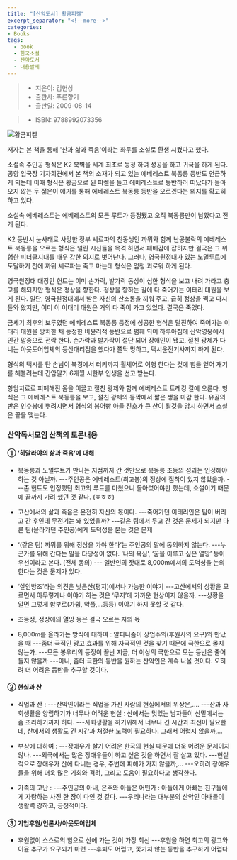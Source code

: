 ```yaml
---
title: "[산악도서] 황금피켈"
excerpt_separator: "<!--more-->"
categories:
- Books
tags:
  - book
  - 한국소설
  - 산악도서
  - 내용발제
---
```


> * 지은이: 김헌상
> * 출판사: 푸른향기
> * 출판일: 2009-08-14
<!--more-->
> * ISBN: 9788992073356

![황금피켈](/myblog/assets/img/books/황금피켈.jpg)

저자는 본 책을 통해 '산과 삶과 죽음'이라는 화두를 소설로 환생 시켰다고 했다.

소설속 주인공 형식은 K2 북벽을 세계 최초로 등정 하여 성공을 하고 귀국을 하게 된다. 공항 입국장 기자회견에서 본 책의 소재가 되고 있는 에베레스트 북동릉 등반도 언급하게 되는데 이때 형식은 황금으로 된 피켈을 들고 에베레스트로 등반하러 떠났다가 돌아오지 않는 두 젊은이 얘기를 통해 에베레스트 북동릉 등반을 오르겠다는 의지를 확고히 하고 있다.

소설속 에베레스트는 에베레스트의 모든 루트가 등정됐고 오직 북동릉만이 남았다고 전개 된다.

K2 등반시 눈사태로 사망한 장부 셰르파의 친동생인 까뮈와 함께 난공불락의 에베레스트 북동릉을 오르는 형식은 널린 시신들을 목격 하면서 패배감에 잡히지만 결국은 그 위험한 피너클지대를 매우 강한 의지로 벗어난다. 그러나, 영국원정대가 있는 노멀루트에 도달하기 전에 까뮈 셰르파는 죽고 마는데 형식은 엄청 괴로워 하게 된다.

영국원정대 대장인 헌트는 이미 손가락, 발가락 동상이 심한 형식을 보고 내려 가라고 충고를 해되지만 형식은 정상을 향한다. 정상을 향하는 길에 다 죽어가는 이태리 대원을 보게 된다. 일단, 영국원정대에서 받은 자신의 산소통을 끼워 주고, 급히 정상을 찍고 다시 돌와 왔지만, 이미 이 이태리 대원은 거의 다 죽어 가고 있었다. 결국은 죽었다.

금세기 최후의 보루였던 에베레스트 북동릉 등정에 성공한 형식은 탈진하여 죽어가는 이태리 대원을 방치한 채 등정한 비윤리적 등반으로 폄훼 되어 하루아침에 산악영웅에서 인간 말종으로 전락 한다.
손가락과 발가락이 절단 되어 장애인이 됐고, 절친 광제가 다니는 아웃도어업체의 등산대리점을 했다가 쫄닥 망하고, 택시운전기사까지 하게 된다.

형식의 택시를 탄 손님이 북경에서 터키까지 휠체어로 여행 한다는 것에 힘을 얻어 재기를 해볼려는데 간암말기 6개월 시한부 인생을 선고 받는다.

항암치료로 피폐해진 몸을 이끌고 절친 광제와 함께 에베레스트 트레킹 길에 오른다. 형식은 그 에베레스트 북동릉을 보고, 절친 광제의 등짝에서 짧은 생을 마감 한다. 유골의 반은 인수봉에 뿌려지면서 형식의 붕어빵 아들 진호가 큰 산이 될것을 암시 하면서 소설은 끝을 맺는다.


### 산악독서모임 산책의 토론내용
#### ① ‘히말라야의 삶과 죽음’에 대해
- 북동릉과 노멀루트가 만나는 지점까지 간 것만으로 북동릉 초등의 성과는 인정해야 하는 것 아닐까.
   ---주인공은 에베레스트(최고봉)의 정상에 집착이 있지 않았을까.
   ---존 헌트도 인정했던 최고의 루트를 마쳤으니 돌아섰어야만 했는데, 소설이기 때문에 끝까지 가려 했던 것 같다. (ㅎㅎㅎ)

- 고산에서의 삶과 죽음은 온전히 자신의 몫이다.
    ---죽어가던 이태리인은 팀이 버리고 간 후인데 무전기는 왜 있었을까?
    ---같은 팀에서 두고 간 것은 문제가 되지만 다른 팀(올라가던 주인공)에게 도덕성을 묻는 것은 문제

- ‘(같은 팀) 까뮈를 위해 정상을 가야 한다’는 주인공의 말에 동의하지 않는다.
   ---누군가를 위해 간다는 말을 타당성이 없다. ‘나의 욕심’, ‘꿈을 이루고 싶은 열망’ 등이 우선이라고 본다. (전체 동의)
   --- 일반인의 잣대로 8,000m에서의 도덕성을 논의한다는 것은 문제가 있다.

 - ‘살인방조’라는 의견은 낮은산(평지)에서나 가능한 이야기
    ---고산에서의 상황을 모르면서 아무렇게나 이야기 하는 것은 ‘무지’에 가까운 현상이지 않을까.
    ---상황을 알면 그렇게 함부로(가쉽, 악플,…등등) 이야기 하지 못할 것 같다.

- 초등정, 정상에의 열망 등은 결국 오르는 자의 몫

- 8,000m를 올라가는 방식에 대하여 : 알피니즘이 상업주의(후원사의 요구)와 만났을 때
   ---좀더 극적인 광고 효과를 위해 자극적인 것을 찾기 때문에 극한으로 몰지 않는가.
   ---모든 봉우리의 등정이 끝난 지금, 더 이상의 극한으로 모는 등반은 줄어들지 않을까
   ---아니, 좀더 극한의 등반을 원하는 산악인은 계속 나올 것이다. 오히려 더 어려운 등반을 추구할 것이다.

####  ② 현실과 산
- 직업과 산 :
   ---산악인이라는 직업을 가진 사람의 현실에서의 위상은,….
   ---산과 사회생활을 양립하기가 너무나 어려운 현실 : 산에서는 멋있는 남자들이 산밑에서는 좀 초라하기까지 하다.
   ---사회생활을 하기위해서 너무나 긴 시간과 최선이 필요한데, 산에서의 생활도 긴 시간과 처절한 노력이 필요하다. 그래서 어렵지 않을까,…

- 부상에 대하여 :
   ---장애우가 살기 어려운 한국의 현실 때문에 더욱 어려운 문제이지 않나.
   ---외국에서는 많은 장애우들이 하고 싶은 것을 하면서 잘 살고 있다.
   ---현실적으로 장애우가 산에 다니는 경우, 주변에 피해가 가지 않을까,…
   ---오히려 장애우들을 위해 더욱 많은 기회와 격려, 그리고 도움이 필요하다고 생각한다.

- 가족의 고난 :
    ---주인공의 아내, 은주와 아들은 어떤가 : 아들에게 아빠는 친구들에게 자랑하는 사진 한 장이 다인 것 같다.
    ---우리나라는 대부분의 산악인 아내들이 생활력 강하고, 긍정적이다.

####  ③ 기업후원/언론사/아웃도어업체
- 후원없이 스스로의 힘으로 산에 가는 것이 가장 최선
   ---후원을 하면 최고의 광고와 이윤 추구가 요구되기 마련
   ---후퇴도 어렵고, 쫓기지 않는 등반을 추구하기 어렵다
